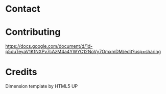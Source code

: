 # Contact

# Contributing
https://docs.google.com/document/d/1d-p5duTeyaV1KfNXPv7cAzM4a4YWYC12NoVy7OmxmDM/edit?usp=sharing

# Credits

Dimension template by HTML5 UP
